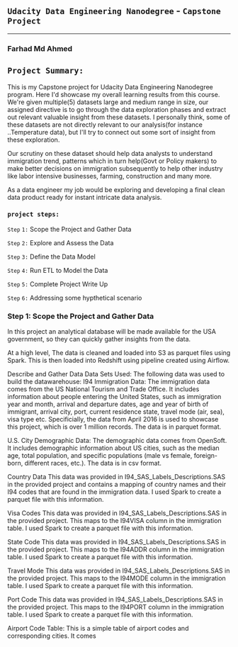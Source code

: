 ## `Udacity Data Engineering Nanodegree` - `Capstone Project`
----------------------------------------------------------
### Farhad Md Ahmed

## `Project Summary:`
This is my Capstone project for Udacity Data Engineering Nanodegree program. Here I'd showcase my overall learning results from this course. We're given multiple(5) datasets large and medium range in size, our assigned directive is to go through the data exploration phases and extract out relevant valuable insight from these datasets. I personally think, some of these datasets are not directly relevant to our analysis(for instance ..Temperature data), but I'll try to connect out some sort of insight from these exploration.

Our scrutiny on these dataset should help data analysts to understand immigration trend, patterns which in turn help(Govt or Policy makers) to make better decisions on immigration subsequently to help other industry like labor intensive businesses, farming, construction and many more.

As a data engineer my job would be exploring and developing a final clean data product ready for instant intricate data analysis.

### `project steps:`

`Step` `1:` Scope the Project and Gather Data

`Step` `2:` Explore and Assess the Data

`Step` `3:` Define the Data Model

`Step` `4:` Run ETL to Model the Data

`Step` `5:` Complete Project Write Up

`Step` `6:` Addressing some hypthetical scenario 


### Step 1: Scope the Project and Gather Data
In this project an analytical database will be made available for the USA government, so they can quickly gather insights from the data.

At a high level,
The data is cleaned and loaded into S3 as parquet files using Spark. This is then loaded into Redshift using pipeline created using Airflow.

Describe and Gather Data
Data Sets Used:
The following data was used to build the datawarehouse:
I94 Immigration Data:
The immigration data comes from the US National Tourism and Trade Office. It includes information about people entering the United States, such as immigration year and month, arrival and departure dates, age and year of birth of immigrant, arrival city, port, current residence state, travel mode (air, sea), visa type etc. Specificially, the data from April 2016 is used to showcase this project, which is over 1 million records. The data is in parquet format.

U.S. City Demographic Data:
The demographic data comes from OpenSoft. It includes demographic information about US cities, such as the median age, total population, and specific populations (male vs female, foreign-born, different races, etc.). The data is in csv format.

Country Data
This data was provided in I94_SAS_Labels_Descriptions.SAS in the provided project and contains a mapping of country names and their I94 codes that are found in the immigration data. I used Spark to create a parquet file with this information.

Visa Codes
This data was provided in I94_SAS_Labels_Descriptions.SAS in the provided project. This maps to the I94VISA column in the immigration table. I used Spark to create a parquet file with this information.

State Code
This data was provided in I94_SAS_Labels_Descriptions.SAS in the provided project. This maps to the I94ADDR column in the immigration table. I used Spark to create a parquet file with this information.

Travel Mode
This data was provided in I94_SAS_Labels_Descriptions.SAS in the provided project. This maps to the I94MODE column in the immigration table. I used Spark to create a parquet file with this information.

Port Code
This data was provided in I94_SAS_Labels_Descriptions.SAS in the provided project. This maps to the I94PORT column in the immigration table. I used Spark to create a parquet file with this information.

Airport Code Table: This is a simple table of airport codes and corresponding cities. It comes
